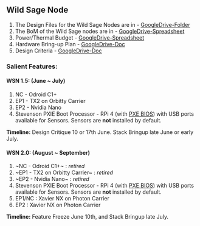 ## Wild Sage Node


1. The Design Files for the Wild Sage Nodes are in - [GoogleDrive-Folder](https://drive.google.com/drive/folders/1bfBQcjiGbpWjJ-5-9kR0VuI9pphP4OmS)
2. The BoM of the Wild Sage nodes are in - [GoogleDrive-Spreadsheet](https://docs.google.com/spreadsheets/d/1yXMznbJ9CUFJLOrCrLSZFgybX5dQweWJO_jY7Df3Bx0/edit#gid=0)
3. Power/Thermal Budget - [GoogleDrive-Spreadsheet](https://drive.google.com/drive/folders/1bfBQcjiGbpWjJ-5-9kR0VuI9pphP4OmS)
4. Hardware Bring-up Plan - [GoogleDrive-Doc](https://docs.google.com/document/d/1ujgZeuluVEGQspuR-Yy9-tuiA56xIrtFBSd7j6SCOqU)
5. Design Criteria - [GoogleDrive-Doc](https://docs.google.com/document/d/1Jl-fZVAmSwE50ZH6rUjuYsy42Y6O3PLkL9u-kQhz0SM/edit#)

### Salient Features: 

#### WSN 1.5: (June ~ July)

  1. NC - Odroid C1+
  2. EP1 - TX2 on Orbitty Carrier
  3. EP2 - Nvidia Nano 
  4. Stevenson PXIE Boot Processor - RPi 4 (with [PXE BIOS](https://www.raspberrypi.org/documentation/hardware/raspberrypi/booteeprom.md)) with USB ports available for Sensors. Sensors are **not** installed by default. 
  
  **Timeline:** Design Critique 10 or 17th June. Stack Bringup late June or early July. 
  
 #### WSN 2.0: (August ~ September)
 
  1. ~NC - Odroid C1+~ : *retired*
  2. ~EP1 - TX2 on Orbitty Carrier~ : *retired*
  3. ~EP2 - Nvidia Nano~ : *retired*
  4. Stevenson PXIE Boot Processor - RPi 4 (with [PXE BIOS](https://www.raspberrypi.org/documentation/hardware/raspberrypi/booteeprom.md)) with USB ports available for Sensors. Sensors are **not** installed by default. 
  5. EP1/NC : Xavier NX on Photon Carrier
  6. EP2 : Xavier NX on Photon Carrier
  
  **Timeline:** Feature Freeze June 10th, and Stack Bringup late July.
  
  
  
